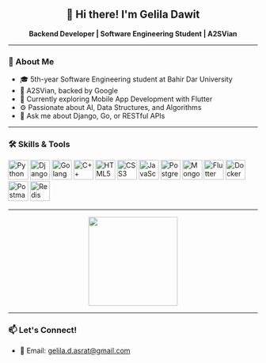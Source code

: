 <div align="center">

## 👋 Hi there! I'm **Gelila Dawit**

**Backend Developer | Software Engineering Student | A2SVian**

</div>

---

### 🌟 About Me
- 🎓 5th-year Software Engineering student at Bahir Dar University
- 🚀 A2SVian, backed by Google
- 🔭 Currently exploring Mobile App Development with Flutter
- ⚙️ Passionate about AI, Data Structures, and Algorithms
- 💬 Ask me about Django, Go, or RESTful APIs
---

### 🛠️ Skills & Tools
<div>
<img src="https://cdn.jsdelivr.net/gh/devicons/devicon/icons/python/python-original.svg" alt="Python" width="40" height="40"/>
<img src="https://cdn.jsdelivr.net/gh/devicons/devicon/icons/django/django-plain.svg" alt="Django" width="40" height="40"/> 
<img src="https://cdn.jsdelivr.net/gh/devicons/devicon/icons/go/go-original.svg" alt="Golang" width="40" height="40"/>
<img src="https://cdn.jsdelivr.net/gh/devicons/devicon/icons/cplusplus/cplusplus-original.svg" alt="C++" width="40" height="40"/>
<img src="https://cdn.jsdelivr.net/gh/devicons/devicon/icons/html5/html5-original.svg" alt="HTML5" width="40" height="40"/>
<img src="https://cdn.jsdelivr.net/gh/devicons/devicon/icons/css3/css3-original.svg" alt="CSS3" width="40" height="40"/>
<img src="https://cdn.jsdelivr.net/gh/devicons/devicon/icons/javascript/javascript-original.svg" alt="JavaScript" width="40" height="40"/>
<img src="https://cdn.jsdelivr.net/gh/devicons/devicon/icons/postgresql/postgresql-original.svg" alt="PostgreSQL" width="40" height="40"/>
<img src="https://cdn.jsdelivr.net/gh/devicons/devicon/icons/mongodb/mongodb-original.svg" alt="MongoDB" width="40" height="40"/>
<img src="https://cdn.jsdelivr.net/gh/devicons/devicon/icons/flutter/flutter-original.svg" alt="Flutter" width="40" height="40"/>
<img src="https://cdn.jsdelivr.net/gh/devicons/devicon/icons/docker/docker-original.svg" alt="Docker" width="40" height="40"/>
<img src="https://cdn.jsdelivr.net/gh/devicons/devicon/icons/postman/postman-original.svg" alt="Postman" width="40" height="40"/>
<img src="https://cdn.jsdelivr.net/gh/devicons/devicon/icons/redis/redis-original.svg" alt="Redis" width="40" height="40"/>

</div>

---

<div align="center"> <img src="https://github-readme-stats.vercel.app/api/top-langs/?username=geliladawit&layout=compact&theme=radical" height="180em"/> </div>

---



### 📫 Let's Connect! 
- 📧 Email: gelila.d.asrat@gmail.com

<!--
**Geliladawit/Geliladawit** is a ✨ _special_ ✨ repository because its `README.md` (this file) appears on your GitHub profile.

Here are some ideas to get you started:

- 🔭 I’m currently working on ...
- 🌱 I’m currently learning ...
- 👯 I’m looking to collaborate on ...
- 🤔 I’m looking for help with ...
- 💬 Ask me about ...
- 📫 How to reach me: ...
- 😄 Pronouns: ...
- ⚡ Fun fact: ...
-->
